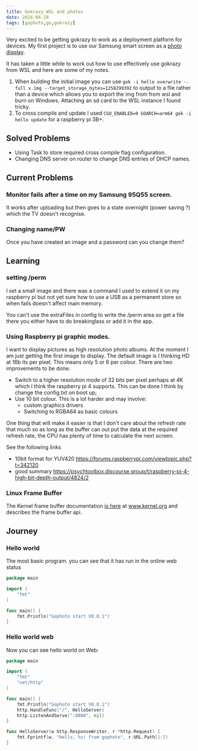 ```yaml
---
title: Gokrazy WSL and photos
date: 2024-04-28
tags: [gophoto,go,gokrazy]
---
```


Very excited to be getting gokrazy to work as a deployment platform for devices.  My first project
is to use our Samsung smart screen as a [photo display](https://github.com/drummonds/gophoto).

It has taken a little while to work out how to use effectively use gokrazy from WSL and here are some of my notes.

1) When building the initial image you can use `gok -i hello overwrite --full x.img --target_storage_bytes=1258299392` to output to a file rather than 
a device which allows you to export the img from from wsl and burn on Windows.  Attaching an sd card
to the WSL instance I found tricky.
2) To cross compile and update I used `CGO_ENABLED=0 GOARCH=arm64 gok -i hello update` for a raspberry pi 3B+.




## Solved Problems

- Using Task to store required cross compile flag configuration.
- Changing DNS server on router to change DNS entries of DHCP names.

## Current Problems

### Monitor fails after a time on my Samsung 95Q55 screen. 

It works after uploading but then goes to a state overnight (power saving ?)  which the TV doesn't recognise.

### Changing name/PW

Once you have created an image and a password can you change them?


## Learning

### setting /perm

I set a small image and there was a command I used to extend it on my raspberry pi but not yet
sure how to use a USB as a permanent store so when fails doesn't affect main memory.

You can't use the extraFiles in config to write the /perm area so get a file there you either have to 
do breakinglass or add it in the app.

### Using Raspberry pi graphic modes.

I want to display pictures as high resolution photo albums.  At the moment I am just getting the first image to display.  The default image is I thinking HD at 16b its per pixel.  This means only 5 or 6 per colour.  There are two improvements to be done:
- Switch to a higher resolution mode of 32 bits per pixel perhaps at 4K which I think the raspberry pi 4 supports.  This can be done I think by change the config.txt on boot up;
- Use 10 bit colour.  This is a lot harder and may involve:
  -  custom graphics drivers
  -  Switching to RGBA64 as basic colours

One thing that will make it easier is that I don't care about the refresh rate that much so as long as the buffer can out put the data at the required refresh rate, the CPU has plenty of time to calculate the next screen.

See the following links

- 10bit format for YUV420 https://forums.raspberrypi.com/viewtopic.php?t=342120
- good summary https://psychtoolbox.discourse.group/t/raspberry-pi-4-high-bit-depth-output/4824/2

### Linux Frame Buffer

The Kernel frame buffer documentation [is here](https://www.kernel.org/doc/html/latest/fb/api.html) at www.kernel.org and describes the frame buffer api.

## Journey

### Hello world

The most basic program.  you can see that it has run in the online web status
```go
package main

import (
	"fmt"
)

func main() {
	fmt.Println("Gophoto start V0.0.1")
}


```

### Hello world web

Now you can see hello world on Web:

```go
package main

import (
	"fmt"
	"net/http"
)

func main() {
	fmt.Println("Gophoto start V0.0.1")
	http.HandleFunc("/", HelloServer)
	http.ListenAndServe(":8080", nil)
}

func HelloServer(w http.ResponseWriter, r *http.Request) {
	fmt.Fprintf(w, "Hello, %s! from gophoto", r.URL.Path[1:])
}
```

